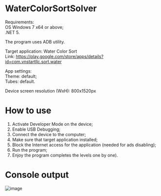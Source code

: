 # WaterColorSortSolver

Requirements:\
OS Windows 7 x64 or above;\
.NET 5.

The program uses ADB utility.

Target application: Water Color Sort\
Link: https://play.google.com/store/apps/details?id=com.vnstartllc.sort.water

App settings:\
Theme: default;\
Tubes: default.

Device screen resolution (WxH): 800x1520px

# How to use

1. Activate Developer Mode on the device;
2. Enable USB Debugging;
3. Connect the device to the computer;
4. Make sure that target application installed;
5. Block the Internet access for the application (needed for ads disabling);
6. Run the program;
7. Enjoy the program completes the levels one by one).

# Console output

![image](https://user-images.githubusercontent.com/32248195/144430533-612d84dc-27bb-44ae-83b5-2a3d22908b28.png)
